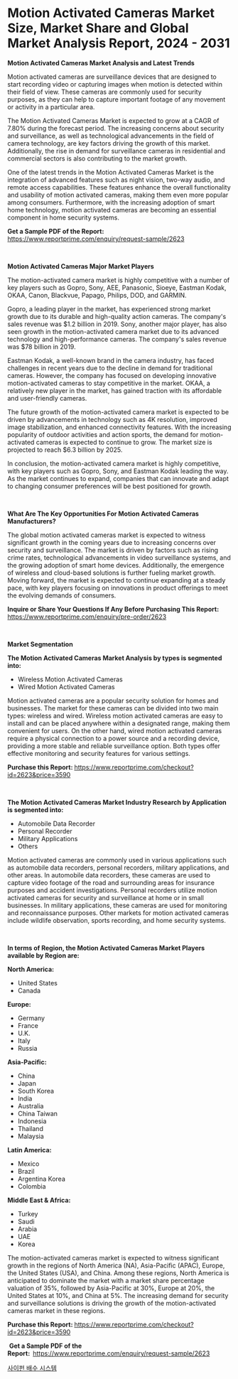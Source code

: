 <p><h1>Motion Activated Cameras Market Size, Market Share and Global Market Analysis Report, 2024 - 2031</h1></p><p><strong>Motion Activated Cameras Market Analysis and Latest Trends</strong></p>
<p><p>Motion activated cameras are surveillance devices that are designed to start recording video or capturing images when motion is detected within their field of view. These cameras are commonly used for security purposes, as they can help to capture important footage of any movement or activity in a particular area.</p><p>The Motion Activated Cameras Market is expected to grow at a CAGR of 7.80% during the forecast period. The increasing concerns about security and surveillance, as well as technological advancements in the field of camera technology, are key factors driving the growth of this market. Additionally, the rise in demand for surveillance cameras in residential and commercial sectors is also contributing to the market growth.</p><p>One of the latest trends in the Motion Activated Cameras Market is the integration of advanced features such as night vision, two-way audio, and remote access capabilities. These features enhance the overall functionality and usability of motion activated cameras, making them even more popular among consumers. Furthermore, with the increasing adoption of smart home technology, motion activated cameras are becoming an essential component in home security systems.</p></p>
<p><strong>Get a Sample PDF of the Report:&nbsp;</strong> <a href="https://www.reportprime.com/enquiry/request-sample/2623">https://www.reportprime.com/enquiry/request-sample/2623</a></p>
<p>&nbsp;</p>
<p><strong>Motion Activated Cameras Major Market Players</strong></p>
<p><p>The motion-activated camera market is highly competitive with a number of key players such as Gopro, Sony, AEE, Panasonic, Sioeye, Eastman Kodak, OKAA, Canon, Blackvue, Papago, Philips, DOD, and GARMIN. </p><p>Gopro, a leading player in the market, has experienced strong market growth due to its durable and high-quality action cameras. The company's sales revenue was $1.2 billion in 2019. Sony, another major player, has also seen growth in the motion-activated camera market due to its advanced technology and high-performance cameras. The company's sales revenue was $78 billion in 2019. </p><p>Eastman Kodak, a well-known brand in the camera industry, has faced challenges in recent years due to the decline in demand for traditional cameras. However, the company has focused on developing innovative motion-activated cameras to stay competitive in the market. OKAA, a relatively new player in the market, has gained traction with its affordable and user-friendly cameras. </p><p>The future growth of the motion-activated camera market is expected to be driven by advancements in technology such as 4K resolution, improved image stabilization, and enhanced connectivity features. With the increasing popularity of outdoor activities and action sports, the demand for motion-activated cameras is expected to continue to grow. The market size is projected to reach $6.3 billion by 2025. </p><p>In conclusion, the motion-activated camera market is highly competitive, with key players such as Gopro, Sony, and Eastman Kodak leading the way. As the market continues to expand, companies that can innovate and adapt to changing consumer preferences will be best positioned for growth.</p></p>
<p>&nbsp;</p>
<p><strong>What Are The Key Opportunities For Motion Activated Cameras Manufacturers?</strong></p>
<p><p>The global motion activated cameras market is expected to witness significant growth in the coming years due to increasing concerns over security and surveillance. The market is driven by factors such as rising crime rates, technological advancements in video surveillance systems, and the growing adoption of smart home devices. Additionally, the emergence of wireless and cloud-based solutions is further fueling market growth. Moving forward, the market is expected to continue expanding at a steady pace, with key players focusing on innovations in product offerings to meet the evolving demands of consumers.</p></p>
<p><strong>Inquire or Share Your Questions If Any Before Purchasing This Report:</strong> <a href="https://www.reportprime.com/enquiry/pre-order/2623">https://www.reportprime.com/enquiry/pre-order/2623</a></p>
<p>&nbsp;</p>
<p><strong>Market Segmentation</strong></p>
<p><strong>The Motion Activated Cameras Market Analysis by types is segmented into:</strong></p>
<p><ul><li>Wireless Motion Activated Cameras</li><li>Wired Motion Activated Cameras</li></ul></p>
<p><p>Motion activated cameras are a popular security solution for homes and businesses. The market for these cameras can be divided into two main types: wireless and wired. Wireless motion activated cameras are easy to install and can be placed anywhere within a designated range, making them convenient for users. On the other hand, wired motion activated cameras require a physical connection to a power source and a recording device, providing a more stable and reliable surveillance option. Both types offer effective monitoring and security features for various settings.</p></p>
<p><strong>Purchase this Report:&nbsp;</strong><a href="https://www.reportprime.com/checkout?id=2623&price=3590">https://www.reportprime.com/checkout?id=2623&price=3590</a></p>
<p>&nbsp;</p>
<p><strong>The Motion Activated Cameras Market Industry Research by Application is segmented into:</strong></p>
<p><ul><li>Automobile Data Recorder</li><li>Personal Recorder</li><li>Military Applications</li><li>Others</li></ul></p>
<p><p>Motion activated cameras are commonly used in various applications such as automobile data recorders, personal recorders, military applications, and other areas. In automobile data recorders, these cameras are used to capture video footage of the road and surrounding areas for insurance purposes and accident investigations. Personal recorders utilize motion activated cameras for security and surveillance at home or in small businesses. In military applications, these cameras are used for monitoring and reconnaissance purposes. Other markets for motion activated cameras include wildlife observation, sports recording, and home security systems.</p></p>
<p>&nbsp;</p>
<p><strong>In terms of Region, the Motion Activated Cameras Market Players available by Region are:</strong></p>
<p>
    <p> <strong> North America: </strong>
        <ul>
            <li>United States</li>
            <li>Canada</li>
        </ul>
        </p> 
    <p> <strong> Europe: </strong>
        <ul>
            <li>Germany</li>
            <li>France</li>
            <li>U.K.</li>
            <li>Italy</li>
            <li>Russia</li>
        </ul>
        </p> 
    <p> <strong> Asia-Pacific: </strong>
        <ul>
            <li>China</li>
            <li>Japan</li>
            <li>South Korea</li>
            <li>India</li>
            <li>Australia</li>
            <li>China Taiwan</li>
            <li>Indonesia</li>
            <li>Thailand</li>
            <li>Malaysia</li>
        </ul>
        </p> 
    <p> <strong> Latin America: </strong>
        <ul>
            <li>Mexico</li>
            <li>Brazil</li>
            <li>Argentina Korea</li>
            <li>Colombia</li>
        </ul>
        </p> 
    <p> <strong> Middle East & Africa: </strong>
        <ul>
            <li>Turkey</li>
            <li>Saudi</li>
            <li>Arabia</li>
            <li>UAE</li>
            <li>Korea</li>
        </ul>
    </p>
    </p>
<p><p>The motion-activated cameras market is expected to witness significant growth in the regions of North America (NA), Asia-Pacific (APAC), Europe, the United States (USA), and China. Among these regions, North America is anticipated to dominate the market with a market share percentage valuation of 35%, followed by Asia-Pacific at 30%, Europe at 20%, the United States at 10%, and China at 5%. The increasing demand for security and surveillance solutions is driving the growth of the motion-activated cameras market in these regions.</p></p>
<p><strong>Purchase this Report: </strong><a href="https://www.reportprime.com/checkout?id=2623&price=3590">https://www.reportprime.com/checkout?id=2623&price=3590</a></p>
<p>&nbsp;<strong>Get a Sample PDF of the Report:&nbsp;&nbsp;</strong><a href="https://www.reportprime.com/enquiry/request-sample/2623">https://www.reportprime.com/enquiry/request-sample/2623</a></p>
<p><strong></strong></p>
<p><p><a href="https://medium.com/@kirby6567566/2024%EB%85%84%EB%B6%80%ED%84%B0-2031%EB%85%84%EA%B9%8C%EC%A7%80-%EC%98%88%EC%B8%A1%EB%90%9C-%EC%82%AC%EC%9D%B4%ED%8F%AC%EB%8B%89-%EB%B0%B0%EC%88%98-%EC%8B%9C%EC%8A%A4%ED%85%9C-%EC%8B%9C%EC%9E%A5-%EB%8F%99%ED%96%A5-%EB%B0%8F-%EC%8B%9C%EC%9E%A5-%EB%B6%84%EC%84%9D-f764b06264af">사이펀 배수 시스템</a></p></p>